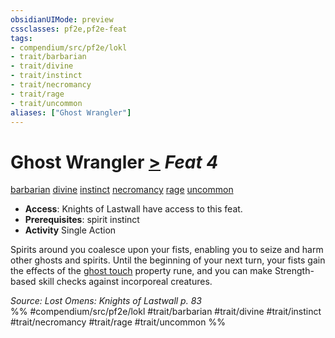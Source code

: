 ```yaml
---
obsidianUIMode: preview
cssclasses: pf2e,pf2e-feat
tags:
- compendium/src/pf2e/lokl
- trait/barbarian
- trait/divine
- trait/instinct
- trait/necromancy
- trait/rage
- trait/uncommon
aliases: ["Ghost Wrangler"]
---
```

# Ghost Wrangler  [>](rules/core-rulebook/chapter-9-playing-the-game.md#Actions "Single Action") *Feat 4*  
[barbarian](rules/traits/barbarian.md "Barbarian Class Trait")  [divine](rules/traits/divine.md "Divine Tradition Trait")  [instinct](rules/traits/instinct.md "Instinct Action & Ability Trait")  [necromancy](rules/traits/necromancy.md "Necromancy School Trait")  [rage](rules/traits/rage.md "Rage Combat Trait")  [uncommon](rules/traits/uncommon.md "Uncommon Rarity Trait")  

- **Access**: Knights of Lastwall have access to this feat.
- **Prerequisites**: spirit instinct
- **Activity** Single Action

Spirits around you coalesce upon your fists, enabling you to seize and harm other ghosts and spirits. Until the beginning of your next turn, your fists gain the effects of the [ghost touch](compendium/equipment/items/ghost-touch.md) property rune, and you can make Strength-based skill checks against incorporeal creatures.

*Source: Lost Omens: Knights of Lastwall p. 83*  
%% #compendium/src/pf2e/lokl #trait/barbarian #trait/divine #trait/instinct #trait/necromancy #trait/rage #trait/uncommon %%